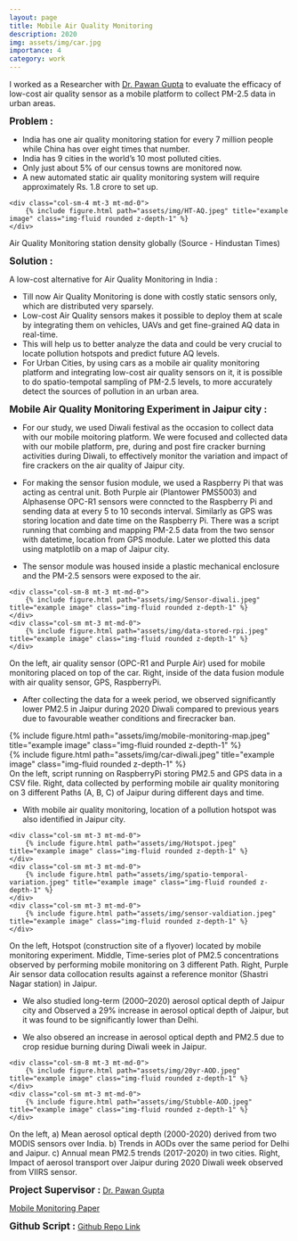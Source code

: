 ```yaml
---
layout: page
title: Mobile Air Quality Monitoring
description: 2020
img: assets/img/car.jpg
importance: 4
category: work
---
```


I worked as a Researcher with <a href="https://www.ise.fraunhofer.de/en/business-areas/photovoltaics/iii-v-and-concentrator-photovoltaics.html" target="_blank">Dr. Pawan Gupta</a> to evaluate the efficacy of low-cost air quality sensor as a mobile platform to collect PM-2.5 data in urban areas. 

<span style="font-size: 17px;"><b>Problem :</b></span>
- India has one air quality monitoring station for every 7 million people while China has over eight times that number.
- India has 9 cities in the world’s 10 most polluted cities.
- Only just about 5% of our census towns are monitored now.
- A new automated static air quality monitoring system will require approximately Rs. 1.8 crore to set up.

<div class="row justify-content-sm-center">

    <div class="col-sm-4 mt-3 mt-md-0">
        {% include figure.html path="assets/img/HT-AQ.jpeg" title="example image" class="img-fluid rounded z-depth-1" %}
    </div>
</div>
<div class="caption">
Air Quality Monitoring station density globally (Source - Hindustan Times)</div>

<span style="font-size: 17px;"><b>Solution :</b></span>

A low-cost alternative for Air Quality Monitoring in India :
- Till now Air Quality Monitoring is done with costly static sensors only, which are distributed very sparsely.
- Low-cost Air Quality sensors makes it possible to deploy them at scale by integrating them on vehicles, UAVs and get fine-grained AQ data in real-time.
- This will help us to better analyze the data and could be very crucial to locate pollution hotspots and predict future AQ levels.
- For Urban Cities, by using cars as a mobile air quality monitoring platform and integrating low-cost air quality sensors on it, it is possible to do spatio-tempotal sampling of PM-2.5 levels, to more accurately detect the sources of pollution in an urban area.

<span style="font-size: 17px;"><b> Mobile Air Quality Monitoring Experiment in Jaipur city :</b></span>

- For our study, we used Diwali festival as the occasion to collect data with our mobile moitoring platform. We were focused and collected data with our mobile platform, pre, during and post fire cracker burning activities during Diwali, to effectively monitor the variation and impact of fire crackers on the air quality of Jaipur city.

- For making the sensor fusion module, we used a Raspberry Pi that was acting as central unit. Both Purple air (Plantower PMS5003) and Alphasense OPC-R1 sensors were conncted to the Raspberry Pi and sending data at every 5 to 10 seconds interval. Similarly as GPS was storing location and date time on the Raspberry Pi. There was a script running that combing and mapping PM-2.5 data from the two sensor with datetime, location from GPS module. Later we plotted this data using matplotlib on a map of Jaipur city.

- The sensor module was housed inside a plastic mechanical enclosure and the PM-2.5 sensors were exposed to the air. 

<div class="row"> 

    <div class="col-sm-8 mt-3 mt-md-0">
        {% include figure.html path="assets/img/Sensor-diwali.jpeg" title="example image" class="img-fluid rounded z-depth-1" %}
    </div>
    <div class="col-sm mt-3 mt-md-0">
        {% include figure.html path="assets/img/data-stored-rpi.jpeg" title="example image" class="img-fluid rounded z-depth-1" %}
    </div>
</div>
<div class="caption">
    On the left, air quality sensor (OPC-R1 and Purple Air) used for mobile monitoring placed on top of the car. Right, inside of the data fusion module with air quality sensor, GPS, RaspberryPi.
</div>

- After collecting the data for a week period, we observed significantly lower PM2.5 in Jaipur during 2020 Diwali compared to previous years due to favourable weather conditions and firecracker ban.

<div class="row"> 
    <div class="col-sm-8 mt-3 mt-md-0">
        {% include figure.html path="assets/img/mobile-monitoring-map.jpeg" title="example image" class="img-fluid rounded z-depth-1" %}
    </div>
        <div class="col-sm mt-3 mt-md-0">
        {% include figure.html path="assets/img/car-diwali.jpeg" title="example image" class="img-fluid rounded z-depth-1" %}
    </div>
</div>
<div class="caption">
    On the left, script running on RaspberryPi storing PM2.5 and GPS data in a CSV file. Right, data collected by performing mobile air quality monitoring on 3 different Paths (A, B, C) of Jaipur during different days and time.
</div>

- With mobile air quality monitoring, location of a pollution hotspot was also identified in Jaipur city.

<div class="row"> 

    <div class="col-sm mt-3 mt-md-0">
        {% include figure.html path="assets/img/Hotspot.jpeg" title="example image" class="img-fluid rounded z-depth-1" %}
    </div>
    <div class="col-sm mt-3 mt-md-0">
        {% include figure.html path="assets/img/spatio-temporal-variation.jpeg" title="example image" class="img-fluid rounded z-depth-1" %}
    </div>
    <div class="col-sm mt-3 mt-md-0">
        {% include figure.html path="assets/img/sensor-valdiation.jpeg" title="example image" class="img-fluid rounded z-depth-1" %}
    </div>
</div>
<div class="caption">
    On the left, Hotspot (construction site of a flyover) located by mobile monitoring experiment. Middle, Time-series plot of PM2.5 concentrations observed by performing mobile monitoring on 3 different Path. Right, Purple Air sensor data collocation results against a reference monitor (Shastri Nagar station) in Jaipur.
</div>

- We also studied long-term (2000–2020) aerosol optical depth of Jaipur city and Observed a 29% increase in aerosol optical depth of Jaipur, but it was found to be significantly
lower than Delhi.

- We also obsered an increase in aerosol optical depth and PM2.5 due to crop residue burning during Diwali week in Jaipur.

<div class="row"> 

    <div class="col-sm-8 mt-3 mt-md-0">
        {% include figure.html path="assets/img/20yr-AOD.jpeg" title="example image" class="img-fluid rounded z-depth-1" %}
    </div>
    <div class="col-sm mt-3 mt-md-0">
        {% include figure.html path="assets/img/Stubble-AOD.jpeg" title="example image" class="img-fluid rounded z-depth-1" %}
    </div>

</div>
<div class="caption">
    On the left, a) Mean aerosol optical depth (2000-2020) derived from two MODIS sensors over India. b) Trends in AODs over the same period for Delhi and Jaipur. c) Annual mean PM2.5 trends (2017-2020) in two cities. Right, Impact of aerosol transport over Jaipur during 2020 Diwali week observed from VIIRS sensor.


</div>

<span style="font-size: 17px;"><b>Project Supervisor :</b></span>
<a href="https://www.ise.fraunhofer.de/en/about-us/staff-profiles/dimroth-frank.html" target="_blank"> Dr. Pawan Gupta</a> 
 <br>

<a href="assets/pdf/example_pdf.pdf" target="_blank">Mobile Monitoring Paper</a>

<span style="font-size: 17px;"><b>Github Script :</b></span>
<a href="https://drive.google.com/drive/u/4/folders/1yQTbllgLPr3c9V7HNQWFJo04lzmBBcMy" target="_blank"> Github Repo Link</a> 
 <br>



